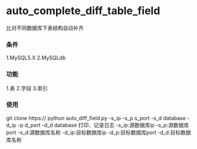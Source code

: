 # auto_complete_diff_table_field
比对不同数据库下表结构自动补齐

### 条件
1.MySQL5.X
2.MySQLdb

### 功能
1.表
2.字段
3.索引


### 使用
git clone https://
python auto_diff_field.py -s_ip -s_p s_port -s_d database -d_ip -p d_port -d_d database
打印、记录日志
-s_ip:源数据库ip
-s_p:源数据库port
-s_d:源数据库名称
-d_ip:目标数据库ip
-d_p:目标数据库port
-d_d:目标数据库名称
